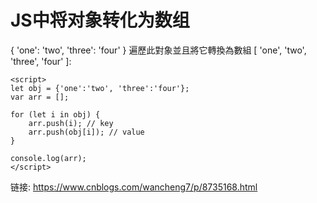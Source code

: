 # JS中将对象转化为数组 #

{ 'one': 'two', 'three': 'four' } 遍歷此對象並且將它轉換為數組 [ 'one', 'two', 'three', 'four' ]:
```
<script>
let obj = {'one':'two', 'three':'four'};
var arr = [];

for (let i in obj) {
    arr.push(i); // key
    arr.push(obj[i]); // value
}

console.log(arr);
</script>
```

链接: https://www.cnblogs.com/wancheng7/p/8735168.html
